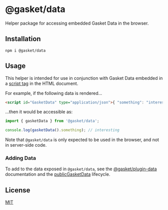 # @gasket/data

Helper package for accessing embedded Gasket Data in the browser.

## Installation

```
npm i @gasket/data
```

## Usage

This helper is intended for use in conjunction with Gasket Data embedded in a
[script tag] in the HTML document.

For example, if the following data is rendered...

```html
<script id="GasketData" type="application/json">{ "something": "interesting" }</script>
```

...then it would be accessible as:

```js
import { gasketData } from '@gasket/data';

console.log(gasketData().something); // interesting
```

Note that `@gasket/data` is only expected to be used in the browser, and not in
server-side code.

### Adding Data

To add to the data exposed in `@gasket/data`, see the [@gasket/plugin-data] documentation and the [publicGasketData] lifecycle.

## License

[MIT](./LICENSE.md)

<!-- LINKS -->

[script tag]:https://developer.mozilla.org/en-US/docs/Web/HTML/Element/script
[@gasket/plugin-data]:/packages/gasket-plugin-data/README.md
[publicGasketData]:/packages/gasket-plugin-data#publicgasketdata
